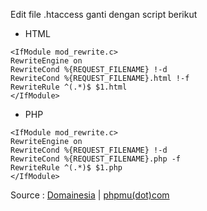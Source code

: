 Edit file .htaccess 
ganti dengan script berikut

* HTML
```
<IfModule mod_rewrite.c>
RewriteEngine on
RewriteCond %{REQUEST_FILENAME} !-d
RewriteCond %{REQUEST_FILENAME}.html !-f
RewriteRule ^(.*)$ $1.html
</IfModule>
```

* PHP
```
<IfModule mod_rewrite.c>
RewriteEngine on
RewriteCond %{REQUEST_FILENAME} !-d
RewriteCond %{REQUEST_FILENAME}.php -f
RewriteRule ^(.*)$ $1.php
</IfModule>
```

Source : [Domainesia](https://www.domainesia.com/panduan/cara-menghapus-ekstensi-html-melalui-htaccess) | [phpmu(dot)com](https://www.members.phpmu.com/forum/read/bagaimana-cara-membuat-website-tanpa-url-php-ataupun-html)
